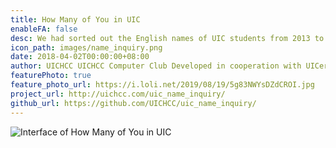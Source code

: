 ```yaml
---
title: How Many of You in UIC
enableFA: false
desc: We had sorted out the English names of UIC students from 2013 to 2017, see how many people have the same name as you.
icon_path: images/name_inquiry.png
date: 2018-04-02T00:00:00+08:00
author: UICHCC UICHCC Computer Club Developed in cooperation with UICer New Media Studio
featurePhoto: true
feature_photo_url: https://i.loli.net/2019/08/19/5g83NWYsDZdCROI.jpg
project_url: http://uichcc.com/uic_name_inquiry/
github_url: https://github.com/UICHCC/uic_name_inquiry/
---
```


![Interface of How Many of You in UIC](<https://uichcc.com/uploads/img/uichcc.com_uic_name_inquiry_(iPhone%208).png>)

